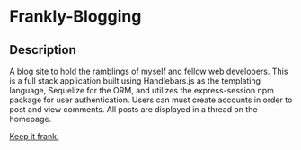 # Frankly-Blogging

## Description

A blog site to hold the ramblings of myself and fellow web developers. This is a full stack application built using Handlebars.js as the templating language, Sequelize for the ORM, and utilizes the express-session npm package for user authentication. Users can must create accounts in order to post and view comments. All posts are displayed in a thread on the homepage.

[Keep it frank.](https://polar-eyrie-98965.herokuapp.com/)

## 

